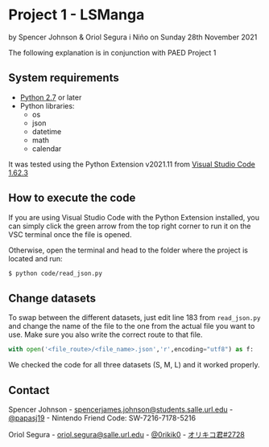 # Project 1 - LSManga

by Spencer Johnson & Oriol Segura i Niño
on Sunday 28th November 2021

The following explanation is in conjunction with PAED Project 1

## System requirements

* [Python 2.7](https://www.python.org/downloads/) or later
* Python libraries:
	* os 
	* json
	* datetime
	* math
	* calendar

It was tested using the Python Extension v2021.11 from [Visual Studio Code 1.62.3](https://code.visualstudio.com/download)

## How to execute the code

If you are using Visual Studio Code with the Python Extension installed, you can simply click the green arrow from the top right corner to run it on the VSC terminal once the file is opened.

Otherwise, open the terminal and head to the folder where the project is located and run:

```bash
$ python code/read_json.py
```

## Change datasets

To swap between the different datasets, just edit line 183 from `read_json.py` and change the name of the file to the one from the actual file you want to use. Make sure you also write the correct route to that file.
```python
with open('<file_route>/<file_name>.json','r',encoding="utf8") as f:
```

We checked the code for all three datasets (S, M, L) and it worked properly.

## Contact

Spencer Johnson - spencerjames.johnson@students.salle.url.edu - [@papasj19](https://www.instagram.com/papasj19/) - Nintendo Friend Code: SW-7216-7178-5216

Oriol Segura - oriol.segura@salle.url.edu - [@0rikik0](https://www.instagram.com/0rikik0/) - [オリキコ君#2728](https://discordapp.com/users/376777722686341121)
